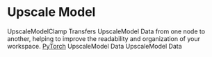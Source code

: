 # Upscale Model

<deflist type="narrow">
    <def title="Full Name">
        UpscaleModelClamp
    </def>
    <def title="Description">
        Transfers UpscaleModel Data from one node to another,
        helping to improve the readability and organization of your workspace.
    </def>
        <def title="Backend">
            <a href="Modules.md" anchor="pytorch" summary="Image processing with pure Tensor without transformations.">PyTorch</a>
        </def>
    <def title="Input Parameters">
        <deflist type="narrow">
            <def title="UpscaleModel">
                UpscaleModel Data
            </def>
        </deflist>
    </def>
    <def title="Output Parameters">
        <deflist type="narrow">
            <def title="UpscaleModel">
                UpscaleModel Data
            </def>
        </deflist>
    </def>
</deflist>
